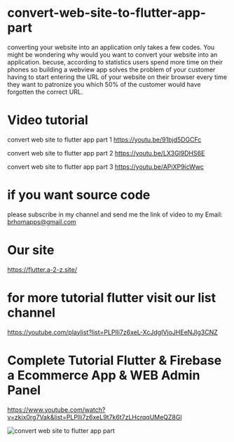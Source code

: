 # convert-web-site-to-flutter-app-part


converting your website into an application only takes a few codes.
You might be wondering why would you want to convert your website into an application.
becuse, according to statistics users spend more time on their phones so building a webview app solves the problem of your customer having to start entering the URL of your website on their browser every time they want to patronize you which 50% of the customer would have forgotten the correct URL.

# Video tutorial 
convert web site to flutter app part 1
https://youtu.be/91bjd5DGCFc

convert web site to flutter app part  2
https://youtu.be/LX3Gl9DHS6E

convert web site to flutter app part 3
https://youtu.be/APiXP9icWwc

# if you want source code 
please subscribe in my channel and send me the link of video to my Email: brhomapps@gmail.com

# Our site
https://flutter.a-2-z.site/

# for more tutorial flutter visit our list channel
https://youtube.com/playlist?list=PLPlli7z6xeL-XcJdgIVjoJHEeNJlg3CNZ

# Complete Tutorial Flutter & Firebase a Ecommerce App & WEB Admin Panel
https://www.youtube.com/watch?v=zkix0rg7Vak&list=PLPlli7z6xeL9t7k6t7zLHcrqqUMeQZ8Gl


![convert web site to flutter app part](https://user-images.githubusercontent.com/69330783/200001557-c11376c8-fe1b-47a4-aefc-d6f4ec1af135.png)


